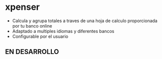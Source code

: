 # xpenser

- Calcula y agrupa totales a traves de una hoja de calculo proporcionada por tu banco online
- Adaptado a multiples idiomas y diferentes bancos
- Configurable por el usuario

## EN DESARROLLO 
